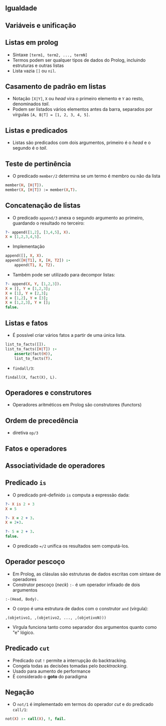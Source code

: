 ## Igualdade

## Variáveis e unificação

## Listas em prolog
- Sintaxe `[term1, term2, ..., termN]`
- Termos podem ser qualquer tipos de dados do Prolog, incluindo estruturas e outras listas
- Lista vazia `[]` ou `nil`.
## Casamento de padrão em listas
- Notação `[X|Y]`, `X` ou *head* vira o primeiro elemento e `Y` ao resto, denominados *tail*.
- Podem ser listados vários elementos antes da barra, separados por vírgulas `[A, B|T] = [1, 2, 3, 4, 5]`.

## Listas e predicados
- Listas são predicados com dois argumentos, primeiro é o *head* e o segundo é o *tail*.

## Teste de pertinência
- O predicado `member/2` determina se um termo é membro ou não da lista
```prolog
member(H, [H|T]).
member(X, [H|T]) := member(X,T).
```

## Concatenação de listas
- O predicado `append/3` anexa o segundo argumento ao primeiro, guardando o resultado no terceiro:
```prolog
?- append([1,2], [3,4,5], X).
X = [1,2,3,4,5].
```

- Implementação
```prolog
append([], X, X).
append([H|T1], X, [H, T2]) :-
	append(T1, X, T2).
```

- Também pode ser utilizado para decompor listas:
```prolog
?- append(X, Y, [1,2,3]).
X = [], Y = [1,2,3];
X = [1], Y = [2,3];
X = [1,2], Y = [3];
X = [1,2,3], Y = [];
false.
```

## Listas e fatos
- É possível criar vários fatos a partir de uma única lista.
```prolog
list_to_facts([]).
list_to_facts([H|T]) :-
	assertz(fact(H)),
	list_to_facts(T).
```

- `findall/3`:
```
findall(X, fact(X), L).
```

## Operadores e construtores
- Operadores aritméticos em Prolog são construtores (functors)

## Ordem de precedência
- diretiva `op/3`

## Fatos e operadores

## Associatividade de operadores

## Predicado `is`
- O predicado pré-definido `is` computa a expressão dada:
```prolog
?- X is 2 + 3
X = 5

?- X = 2 + 3.
X = 2+3.

?- 5 = 2 + 3.
false.
```

- O predicado `=/2` unifica os resultados sem computá-los.

## Operador pescoço
- Em Prolog, as clásulas são estruturas de dados escritas com sintaxe de operadores
- Construtor pescoço (*neck*) `:-` é um operador infixado de dois argumentos
```
:-(Head, Body).
```

- O corpo é uma estrutura de dados com o construtor `and` (vírgula):
```
,(objetivo1, ,(objetivo2, ..., ,(objetivoN)))
```

- Vírgula funciona tanto como separador dos argumentos quanto como "e" lógico.

## Predicado `cut`
- Predicado cut `!` permite a interrupção do backtracking.
- Congela todas as decisões tomadas pelo *backtracking*.
- Usado para aumento de performance
- É considerado o **goto** do paradigma

## Negação
- O `not/1` é implementado em termos do operador *cut* e do predicado `call/1`:
```prolog
not(X) :- call(X), !, fail.
```

